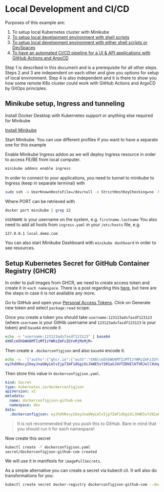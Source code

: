 # Local Development and CI/CD

Purposes of this example are:

1. To setup local Kubernetes cluster with Minikube
2. [To setup local development environment with shell scripts](docs/shell.md)
3. [To setup local development environment with either shell scripts or DevSpaces](docs/devspace.md)
4. [To have an automated CI/CD pipeline for a UI & API applications with GitHub Actions and ArgoCD](docs/cd.md)

Step 1 is described in this document and is a prerequisite for all other steps.
Steps 2 and 3 are independent on each other and give you options for setup of local environment.
Step 4 is also independent and it is there to show you how some remote K8s cluster could work with GitHub Actions and ArgoCD by GitOps principles.

## Minikube setup, Ingress and tunneling

Install Docker Desktop with Kubernetes support or anything else required for Minikube

[Install Minikube](https://minikube.sigs.k8s.io/docs/start/)

Start Minikube. You can use different profiles if you want to have a separate one for this example

Enable Minikube Ingress addon as we will deploy Ingress resource in order to access FE/BE from local computer.

```bash
minikube addons enable ingress
```

In order to connect to your applications, you need to tunnel to minikube to Ingress (keep in separate terminal) with

```bash
sudo ssh -o UserKnownHostsFile=/dev/null -o StrictHostKeyChecking=no -N docker@127.0.0.1 -p PORT -i /Users/USERNAME/.minikube/machines/minikube/id_rsa -L 80:127.0.0.1:80
```

Where PORT can be retrieved with

```bash
docker port minikube | grep 22
```

`USERNAME` is your username on the system, e.g. `firstname.lastname`
You also need to add all hosts from `ingress.yaml` in your `/etc/hosts` file, e.g.

```text
127.0.0.1 local.demo.com
```

You can also start Minikube Dashboard with `minikube dashboard` in order to see resources.

## Setup Kubernetes Secret for GitHub Container Registry (GHCR)

In order to pull images from GHCR, we need to create access token and create it in `each namespace`. There is a post regarding this [here](https://dev.to/asizikov/using-github-container-registry-with-kubernetes-38fb), but here are the steps in case it is not available any more.

Go to GitHub and open your [Personal Access Tokens](https://github.com/settings/tokens). Click on Generate new token and select `package:read` scope.

Once you create a token you should take `username:123123adsfasdf123123` (where `username` is your GitHib username and `123123adsfasdf123123` is your token) and `base64` encode it

```bash
echo -n "username:123123adsfasdf123123" | base64
dXNlcm5hbWU6MTIzMTIzYWRzZmFzZGYxMjMxMjM=
```

Then create a `.dockerconfigjson` and also `base64` encode it.

```bash
echo -n  '{"auths":{"ghcr.io":{"auth":"dXNlcm5hbWU6MTIzMTIzYWRzZmFzZGYxMjMxMjM="}}}' | base64
eyJhdXRocyI6eyJnaGNyLmlvIjp7ImF1dGgiOiJkWE5sY201aGJXVTZNVEl6TVRJellXUnpabUZ6WkdZeE1qTXhNak09In19fQ==
```

Then store this value in `dockerconfigjson.yaml`. 

```yaml
kind: Secret
type: kubernetes.io/dockerconfigjson
apiVersion: v1
metadata:
  name: dockerconfigjson-github-com
  namespace: dev
data:
  .dockerconfigjson: eyJhdXRocyI6eyJnaGNyLmlvIjp7ImF1dGgiOiJkWE5sY201aGJXVTZNVEl6TVRJellXUnpabUZ6WkdZeE1qTXhNak09In19fQ==
```

> It is not recommended that you push this to GitHub.
> Bare in mind that you should run it for each namespace!

Now create this secret

```bash
kubectl create -f dockerconfigjson.yaml
secret/dockerconfigjson-github-com created
```

We will use it in manifests for `imagePullSecrets`.

As a simple alternative you can create a secret via kubectl cli. It will also do transformations for you:

```bash
kubectl create secret docker-registry dockerconfigjson-github-com --docker-server=https://ghcr.io --docker-username=mygithubusername --docker-password=mygithubreadtoken --docker-email=mygithubemail
```
